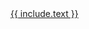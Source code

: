 <div class="text-center">
<a class="btn btn-{{ include.color | default: 'primary' }}" href="{{ include.link }}" >{{ include.text }}</a>
</div>